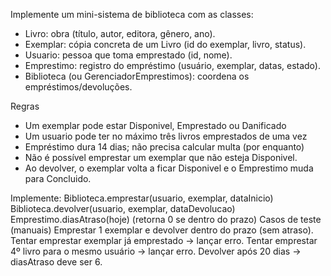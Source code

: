 Implemente um mini-sistema de biblioteca com as classes:

- Livro: obra (título, autor, editora, gênero, ano).
- Exemplar: cópia concreta de um Livro (id do exemplar, livro, status).
- Usuario: pessoa que toma emprestado (id, nome).
- Emprestimo: registro do empréstimo (usuário, exemplar, datas, estado).
- Biblioteca (ou GerenciadorEmprestimos): coordena os empréstimos/devoluções.


Regras
- Um exemplar pode estar Disponivel, Emprestado ou Danificado
- Um usuario pode ter no máximo três livros emprestados de uma vez
- Empréstimo dura 14 dias; não precisa calcular multa (por enquanto)
- Não é possível emprestar um exemplar que não esteja Disponivel.
- Ao devolver, o exemplar volta a ficar Disponivel e o Emprestimo muda para Concluido.

Implemente:
Biblioteca.emprestar(usuario, exemplar, dataInicio)
Biblioteca.devolver(usuario, exemplar, dataDevolucao)
Emprestimo.diasAtraso(hoje) (retorna 0 se dentro do prazo)
Casos de teste (manuais)
Emprestar 1 exemplar e devolver dentro do prazo (sem atraso).
Tentar emprestar exemplar já emprestado → lançar erro.
Tentar emprestar 4º livro para o mesmo usuário → lançar erro.
Devolver após 20 dias → diasAtraso deve ser 6.